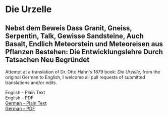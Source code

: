 # Die Urzelle

## Nebst dem Beweis Dass Granit, Gneiss, Serpentin, Talk, Gewisse Sandsteine, Auch Basalt, Endlich Meteorstein und Meteoreisen aus Pflanzen Bestehen: Die Entwicklungslehre Durch Tatsachen Neu Begründet

Attempt at a translation of Dr. Otto Hahn's 1879 book: _Die Urzelle_, from the original German to English, I welcome all pull requests of submitted translations and/or edits.

English - Plain Text  
English - PDF  
[German - Plain Text](full-text-german.md)  
[German - PDF](https://cdn.solaranamnesis.com/OttoHahn/otto_hahn_urzelle_german_PDFlaTex.pdf)  
